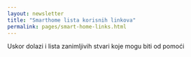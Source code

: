 ```yaml
---
layout: newsletter
title: "Smarthome lista korisnih linkova"
permalink: pages/smart-home-links.html
---
```


Uskor dolazi i lista zanimljivih stvari koje mogu biti od pomoći